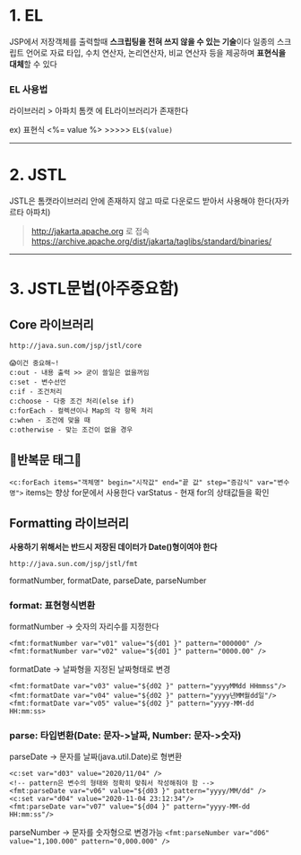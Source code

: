 # 1. EL

JSP에서 저장객체를 출력할때 **스크립팅을 전혀 쓰지 않을 수 있는 기술**이다
일종의 스크립트 언어로 자료 타입, 수치 연산자, 논리연산자, 비교 연산자 등을 제공하며 **표현식을 대체**할 수 있다

### EL 사용법

라이브러리 > 아파치 톰캣 에 EL라이브러리가 존재한다

ex) 표현식 <%= value %> >>>>> `EL$(value)`

---

# 2. JSTL

JSTL은 톰캣라이브러리 안에 존재하지 않고 따로 다운로드 받아서 사용해야 한다(자카르타 아파치)

> http://jakarta.apache.org 로 접속
> https://archive.apache.org/dist/jakarta/taglibs/standard/binaries/

---

# 3. JSTL문법(아주중요함)

## Core 라이브러리

`http://java.sun.com/jsp/jstl/core `

```
😱이건 중요해~!
c:out - 내용 출력 >> 굳이 쓸일은 없을꺼임
c:set - 변수선언
c:if - 조건처리
c:choose - 다중 조건 처리(else if)
c:forEach - 컬렉션이나 Map의 각 항목 처리
c:when - 조건에 맞을 때
c:otherwise - 맞는 조건이 없을 경우
```

## 🤔반복문 태그🤔

`<c:forEach items="객체명" begin="시작값" end="끝 값" step="증감식" var="변수명">`
items는 향상 for문에서 사용한다
varStatus - 현재 for의 상태값들을 확인

## Formatting 라이브러리

**사용하기 위해서는 반드시 저장된 데이터가 Date()형이여야 한다**

`http://java.sun.com/jsp/jstl/fmt `

formatNumber, formatDate, parseDate, parseNumber

### format: 표현형식변환

formatNumber -> 숫자의 자리수를 지정한다

```
<fmt:formatNumber var="v01" value="${d01 }" pattern="000000" />
<fmt:formatNumber var="v02" value="${d01 }" pattern="0000.00" />
```

formatDate -> 날짜형을 지정된 날짜형태로 변경

```
<fmt:formatDate var="v03" value="${d02 }" pattern="yyyyMMdd HHmmss"/>
<fmt:formatDate var="v04" value="${d02 }" pattern="yyyy년MM월dd일"/>
<fmt:formatDate var="v05" value="${d02 }" pattern="yyyy-MM-dd HH:mm:ss>
```

### parse: 타입변환(Date: 문자->날짜, Number: 문자->숫자)

parseDate -> 문자를 날짜(java.util.Date)로 형변환

```
<c:set var="d03" value="2020/11/04" />
<!-- pattern은 변수의 형태와 정확히 맞춰서 작성해줘야 함 -->
<fmt:parseDate var="v06" value="${d03 }" pattern="yyyy/MM/dd" />
<c:set var="d04" value="2020-11-04 23:12:34"/>
<fmt:parseDate var="v07" value="${d04 }" pattern="yyyy-MM-dd HH:mm:ss"/>
```

parseNumber -> 문자를 숫자형으로 변경가능
`<fmt:parseNumber var="d06" value="1,100.000" pattern="0,000.000" />`
